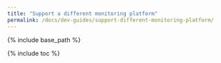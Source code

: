 ```yaml
---
title: "Support a different monitoring platform"
permalink: /docs/dev-guides/support-different-monitoring-platform/
---
```


{% include base_path %}

{% include toc %}